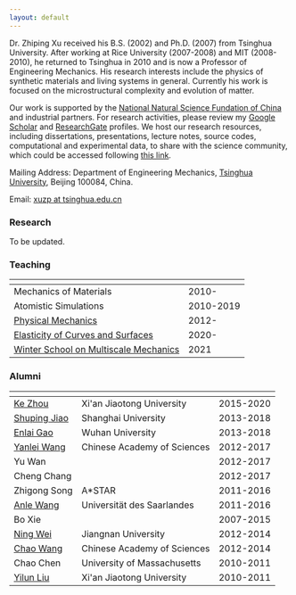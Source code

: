 ```yaml
---
layout: default
---
```


Dr. Zhiping Xu received his B.S. (2002) and Ph.D. (2007) from Tsinghua University. After working at Rice University (2007-2008) and MIT (2008-2010), he returned to Tsinghua in 2010 and is now a Professor of Engineering Mechanics. His research interests include the physics of synthetic materials and living systems in general. Currently his work is focused on the microstructural complexity and evolution of matter.

Our work is supported by the [National Natural Science Fundation of China](https://www.nsfc.gov.cn) and industrial partners. For research activities, please review my [Google Scholar](http://scholar.google.com/citations?user=VNcqui8AAAAJ&hl=en) and [ResearchGate](https://www.researchgate.net/profile/Zhiping_Xu7) profiles. We host our research resources, including dissertations, presentations, lecture notes, source codes, computational and experimental data, to share with the science community, which could be accessed following [this link](https://github.com/xuzhiping).

Mailing Address: Department of Engineering Mechanics, [Tsinghua University](http://www.tsinghua.edu.cn), Beijing 100084, China.

Email: [xuzp at tsinghua.edu.cn](mailto:xuzp@tsinghua.edu.cn)

### Research

To be updated.

### Teaching

|<!--                                 -->|<!--    -->|
|:---------------------------------------|:----------|
| Mechanics of Materials                 | 2010-     |
| Atomistic Simulations                  | 2010-2019 |
| [Physical Mechanics](https://github.com/xuzhiping/physical_mechanics)                     | 2012-     |
| [Elasticity of Curves and Surfaces](https://github.com/xuzhiping/elasticity_of_curves_surfaces)      | 2020-     |
| [Winter School on Multiscale Mechanics](https://github.com/xuzhiping/multiscale_winterschool_2021)  | 2021      |

### Alumni

|<!-- -->|<!-- -->|<!-- -->|
|:-------------|:----------------------------|:----------|
| [Ke Zhou](http://www.xjtu.edu.cn/)      | Xi'an Jiaotong University   | 2015-2020 |
| [Shuping Jiao](https://smes.shu.edu.cn/info/1035/1066.htm) | Shanghai University         | 2013-2018 |
| [Enlai Gao](http://enlaigao.whu.edu.cn/)    | Wuhan University            | 2013-2018 |
| [Yanlei Wang](http://www.ipe.cas.cn/)  | Chinese Academy of Sciences | 2012-2017 |
| Yu Wan       |                             | 2012-2017 |
| Cheng Chang  |                             | 2012-2017 |
| Zhigong Song | A\*STAR                     | 2011-2016 |
| [Anle Wang](https://www.lmp.uni-saarland.de/index.php/group/)    | Universität des Saarlandes  | 2011-2016 |
| Bo Xie       |                             | 2007-2015 |
| [Ning Wei](http://sme.jiangnan.edu.cn/index.htm)     | Jiangnan University         | 2012-2014 |
| [Chao Wang](http://sourcedb.imech.cas.cn/zw/rck0/fgjzj/fxxlx/201409/t20140912_4201371.html)    | Chinese Academy of Sciences | 2012-2014 |
| Chao Chen    | University of Massachusetts | 2010-2011 |
| [Yilun Liu](http://gr.xjtu.edu.cn/web/yilunliu)    | Xi'an Jiaotong University   | 2010-2011 |


